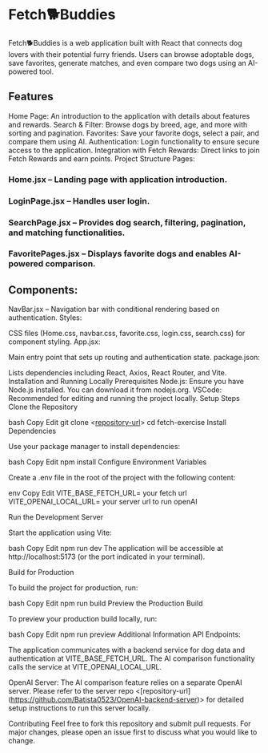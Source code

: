 # Fetch🐕Buddies

Fetch🐕Buddies is a web application built with React that connects dog lovers with their potential furry friends. Users can browse adoptable dogs, save favorites, generate matches, and even compare two dogs using an AI-powered tool.

## Features
Home Page: An introduction to the application with details about features and rewards.
Search & Filter: Browse dogs by breed, age, and more with sorting and pagination.
Favorites: Save your favorite dogs, select a pair, and compare them using AI.
Authentication: Login functionality to ensure secure access to the application.
Integration with Fetch Rewards: Direct links to join Fetch Rewards and earn points.
Project Structure
Pages:

### Home.jsx – Landing page with application introduction.
### LoginPage.jsx – Handles user login.
### SearchPage.jsx – Provides dog search, filtering, pagination, and matching functionalities.
### FavoritePages.jsx – Displays favorite dogs and enables AI-powered comparison.

## Components:

NavBar.jsx – Navigation bar with conditional rendering based on authentication.
Styles:

CSS files (Home.css, navbar.css, favorite.css, login.css, search.css) for component styling.
App.jsx:

Main entry point that sets up routing and authentication state.
package.json:

Lists dependencies including React, Axios, React Router, and Vite.
Installation and Running Locally
Prerequisites
Node.js: Ensure you have Node.js installed. You can download it from nodejs.org.
VSCode: Recommended for editing and running the project locally.
Setup Steps
Clone the Repository

bash
Copy
Edit
git clone <[repository-url](https://github.com/Batista0523/Elisaul-Batista-Fetch-FE-Take-Home-Exercise.git)>
cd fetch-exercise
Install Dependencies

Use your package manager to install dependencies:

bash
Copy
Edit
npm install
Configure Environment Variables

Create a .env file in the root of the project with the following content:

env
Copy
Edit
VITE_BASE_FETCH_URL= your fetch url
VITE_OPENAI_LOCAL_URL= your server url to run openAI


Run the Development Server

Start the application using Vite:

bash
Copy
Edit
npm run dev
The application will be accessible at http://localhost:5173 (or the port indicated in your terminal).

Build for Production

To build the project for production, run:

bash
Copy
Edit
npm run build
Preview the Production Build

To preview your production build locally, run:

bash
Copy
Edit
npm run preview
Additional Information
API Endpoints:

The application communicates with a backend service for dog data and authentication at VITE_BASE_FETCH_URL.
The AI comparison functionality calls the service at VITE_OPENAI_LOCAL_URL.

OpenAI Server:
The AI comparison feature relies on a separate OpenAI server. Please refer to the server repo <[repository-url] (https://github.com/Batista0523/OpenAI-backend-server)> for detailed setup instructions to run this server locally.

Contributing
Feel free to fork this repository and submit pull requests. For major changes, please open an issue first to discuss what you would like to change.

